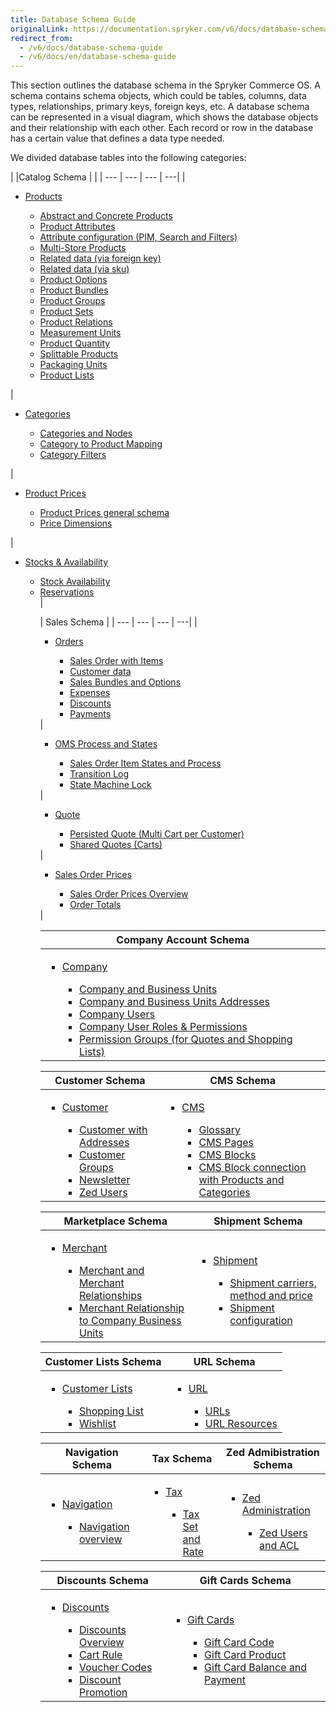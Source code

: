 ```yaml
---
title: Database Schema Guide
originalLink: https://documentation.spryker.com/v6/docs/database-schema-guide
redirect_from:
  - /v6/docs/database-schema-guide
  - /v6/docs/en/database-schema-guide
---
```


    
This section outlines the database schema in the Spryker Commerce OS. A schema contains schema objects, which could be tables, columns, data types, relationships, primary keys, foreign keys, etc. A database schema can be represented in a visual diagram, which shows the database objects and their relationship with each other. Each record or row in the database has a certain value that defines a data type needed.

We divided database tables into the following categories:
<div class='table-head-normalize'></div>

|  |Catalog Schema | |
| --- | --- | --- | ---| 
| <ul><li>[Products](https://documentation.spryker.com/docs/v4/db-schema-catalog#products)</li><ul><li>[Abstract and Concrete Products](https://documentation.spryker.com/docs/v4/db-schema-catalog#abstract-and-concrete-products)</li><li>[Product Attributes](https://documentation.spryker.com/docs/v4/db-schema-catalog#product-attributes)</li><li>[Attribute configuration (PIM, Search and Filters)](https://documentation.spryker.com/docs/v4/db-schema-catalog#attribute-configuration--pim--search-and-filters-)</li><li>[Multi-Store Products](https://documentation.spryker.com/docs/v4/db-schema-catalog#multi-store-products)</li><li>[Related data (via foreign key)](https://documentation.spryker.com/docs/v4/db-schema-catalog#related-data--via-foreign-key-)</li><li>[Related data (via sku)](https://documentation.spryker.com/docs/v4/db-schema-catalog#related-data--via-sku-)</li><li>[Product Options](https://documentation.spryker.com/docs/v4/db-schema-catalog#product-options)</li><li>[Product Bundles](https://documentation.spryker.com/docs/v4/db-schema-catalog#product-bundles)</li><li>[Product Groups](https://documentation.spryker.com/docs/v4/db-schema-catalog#product-groups)</li><li>[Product Sets](https://documentation.spryker.com/docs/v4/db-schema-catalog#product-sets)</li><li>[Product Relations](https://documentation.spryker.com/docs/v4/db-schema-catalog#product-relations)</li><li>[Measurement Units](https://documentation.spryker.com/docs/v4/db-schema-catalog#measurement-units)</li><li>[Product Quantity](https://documentation.spryker.com/docs/v4/db-schema-catalog#product-quantity)</li><li>[Splittable Products](https://documentation.spryker.com/docs/v4/db-schema-catalog#splittable-products)</li><li>[Packaging Units](https://documentation.spryker.com/docs/v4/db-schema-catalog#packaging-units)</li><li>[Product Lists](https://documentation.spryker.com/docs/v4/db-schema-catalog#product-lists)</li></ul></ul> | <ul><li>[Categories](https://documentation.spryker.com/docs/v4/db-schema-catalog#categories)</li><ul><li>[Categories and Nodes](https://documentation.spryker.com/docs/v4/db-schema-catalog#categories-and-nodes)</li><li>[Category to Product Mapping](https://documentation.spryker.com/docs/v4/db-schema-catalog#category-to-product-mapping)</li><li>[Category Filters](https://documentation.spryker.com/docs/v4/db-schema-catalog#category-filters)</li></ul></ul> | <ul><li>[Product Prices](https://documentation.spryker.com/docs/v4/db-schema-catalog#product-prices)</li><ul><li>[Product Prices general schema](https://documentation.spryker.com/docs/v4/db-schema-catalog#general-schema)</li><li>[Price Dimensions](https://documentation.spryker.com/docs/v4/db-schema-catalog#price-dimensions)</li></ul></ul> | <ul><li>[Stocks & Availability](https://documentation.spryker.com/docs/v4/db-schema-catalog#stock---availability)</li><ul><li>[Stock Availability](https://documentation.spryker.com/docs/v4/db-schema-catalog#stock)</li><li>[Reservations](https://documentation.spryker.com/docs/v4/db-schema-catalog#reservations)</li> |

| Sales Schema |
| --- | --- | --- | ---| 
|<ul><li>[Orders](https://documentation.spryker.com/docs/v4/db-schema-sales#orders)</li><ul><li>[Sales Order with Items](https://documentation.spryker.com/docs/v4/db-schema-sales#sales-order-with-items)</li><li>[Customer data](https://documentation.spryker.com/docs/v4/db-schema-sales#customer-data)</li><li>[Sales Bundles and Options](https://documentation.spryker.com/docs/v4/db-schema-sales#sales-bundles-and-options)</li><li>[Expenses](https://documentation.spryker.com/docs/v4/db-schema-sales#expenses)</li><li>[Discounts](https://documentation.spryker.com/docs/v4/db-schema-sales#discounts)</li><li>[Payments](https://documentation.spryker.com/docs/v4/db-schema-sales#payments)</li></ul></ul> |<ul><li>[OMS Process and States](https://documentation.spryker.com/docs/v4/db-schema-sales#oms-process-and-states)</li><ul><li>[Sales Order Item States and Process](https://documentation.spryker.com/docs/v4/db-schema-sales#sales-order-item-states-and-process)</li><li>[Transition Log](https://documentation.spryker.com/docs/v4/db-schema-sales#transition-log)</li><li>[State Machine Lock](https://documentation.spryker.com/docs/v4/db-schema-sales#state-machine-lock)</li></ul></ul> | <ul><li>[Quote](https://documentation.spryker.com/docs/v4/db-schema-sales#quote)</li><ul><li>[Persisted Quote (Multi Cart per Customer)](https://documentation.spryker.com/docs/v4/db-schema-sales#persisted-quote--multi-cart-per-customer-)</li><li>[Shared Quotes (Carts)](https://documentation.spryker.com/docs/v4/db-schema-sales#shared-quotes--carts-)</li></ul></ul> | <ul><li>[Sales Order Prices](https://documentation.spryker.com/docs/v4/db-schema-sales#sales-order-prices)</li><ul><li>[Sales Order Prices Overview](https://documentation.spryker.com/docs/v4/db-schema-sales#overview)</li><li>[Order Totals](https://documentation.spryker.com/docs/v4/db-schema-sales#order-totals)</li></ul></ul> |

| Company Account Schema |
| --- |
| <ul><li>[Company](https://documentation.spryker.com/docs/v4/db-schema-company-account#company)</li><ul><li>[Company and Business Units](https://documentation.spryker.com/docs/v4/db-schema-company-account#company-and-business-units)</li><li>[Company and Business Units Addresses](https://documentation.spryker.com/docs/v4/db-schema-company-account#company-and-business-unit-addresses)</li><li>[Company Users](https://documentation.spryker.com/docs/v4/db-schema-company-account#company-users)</li><li>[Company User Roles & Permissions](https://documentation.spryker.com/docs/v4/db-schema-company-account#company-user-roles---permissions)</li><li>[Permission Groups (for Quotes and Shopping Lists)](https://documentation.spryker.com/docs/v4/db-schema-company-account#permission-groups--for-quotes-and-shopping-lists-)</li></ul></ul> |

| Customer Schema | CMS Schema |
| --- | --- |
|<ul><li>[Customer](https://documentation.spryker.com/docs/v4/db-schema-customer#customer-schema)</li><ul><li>[Customer with Addresses](https://documentation.spryker.com/docs/v4/db-schema-customer#customer-with-addresses)</li><li>[Customer Groups](https://documentation.spryker.com/docs/v4/db-schema-customer#customer-groups)</li><li>[Newsletter](https://documentation.spryker.com/docs/v4/db-schema-customer#newsletter)</li><li>[Zed Users](https://documentation.spryker.com/docs/v4/db-schema-customer#zed-users)</li></ul></ul> | <ul><li>[CMS](https://documentation.spryker.com/docs/v4/db-schema-cms#cms) </li><ul><li>[Glossary](https://documentation.spryker.com/docs/v4/db-schema-cms#glossary)</li><li>[CMS Pages](https://documentation.spryker.com/docs/v4/db-schema-cms#cms-pages)</li><li>[CMS Blocks](https://documentation.spryker.com/docs/v4/db-schema-cms#cms-blocks)</li><li>[CMS Block connection with Products and Categories](https://documentation.spryker.com/docs/v4/db-schema-cms#cms-block-connection-with-products-and-categories)</li></ul></ul> |

| Marketplace Schema | Shipment Schema |
| --- | --- |
|<ul><li>[Merchant](https://documentation.spryker.com/docs/v4/db-schema-marketplace#merchant)</li><ul><li>[Merchant and Merchant Relationships](https://documentation.spryker.com/docs/v4/db-schema-marketplace#merchant-and-merchant-relationships)</li><li>[Merchant Relationship to Company Business Units](https://documentation.spryker.com/docs/v4/db-schema-marketplace#merchant-relationship-to-company-business-units)</li></ul></ul> | <ul><li>[Shipment](https://documentation.spryker.com/docs/v4/db-schema-shipment#shipment)</li><ul><li>[Shipment carriers, method and price](https://documentation.spryker.com/docs/v4/db-schema-shipment#shipment-carriers--method-and-price)</li><li>[Shipment configuration](https://documentation.spryker.com/docs/v4/https://documentation.spryker.com/docs/v4/db-schema-shipment#shipment-configuration)</li></ul></ul> |

| Customer Lists Schema | URL Schema |
| --- | --- |
|<ul><li>[Customer Lists](https://documentation.spryker.com/docs/v4/db-schema-customer-lists#customer-lists)</li><ul><li>[Shopping List](https://documentation.spryker.com/docs/v4/db-schema-customer-lists#shopping-list)</li><li>[Wishlist](https://documentation.spryker.com/docs/v4/db-schema-customer-lists#wishlist)</li></ul></ul> | <ul><li>[URL](https://documentation.spryker.com/docs/v4/db-schema-url#url)</li><ul><li>[URLs](https://documentation.spryker.com/docs/v4/db-schema-url#urls)</li><li>[URL Resources](https://documentation.spryker.com/docs/v4/db-schema-url#url-resources)</li></ul></ul> |

| Navigation Schema | Tax Schema | Zed Admibistration Schema |
| --- | --- | --- |
|<ul><li>[Navigation](https://documentation.spryker.com/docs/v4/db-schema-navigation#navigation)</li><ul><li>[Navigation overview](https://documentation.spryker.com/docs/v4/db-schema-navigation#navigation-overview)</li></ul></ul> | <ul><li> [Tax](https://documentation.spryker.com/docs/v4/db-schema-tax#tax)</li><ul><li>[Tax Set and Rate](https://documentation.spryker.com/docs/v4/db-schema-tax#tax-set-and-rate)</li></ul></ul> | <ul><li> [Zed Administration](https://documentation.spryker.com/docs/v4/db-schema-zed-administration#zed-administration)</li><ul><li>[Zed Users and ACL](https://documentation.spryker.com/docs/v4/db-schema-zed-administration#zed-users-and-acl)</li></ul></ul> |

| Discounts Schema | Gift Cards Schema |
| --- | --- |
|<ul><li> [Discounts](https://documentation.spryker.com/docs/v4/db-schema-discounts#discounts)</li><ul><li>[Discounts Overview](https://documentation.spryker.com/docs/v4/db-schema-discounts#overview)</li><li>[Cart Rule](https://documentation.spryker.com/docs/v4/db-schema-discounts#cart-rule)</li><li>[Voucher Codes](https://documentation.spryker.com/docs/v4/db-schema-discounts#voucher-codes)</li><li>[Discount Promotion](https://documentation.spryker.com/docs/v4/db-schema-discounts#discount-promotion)</li></ul></ul> | <ul><li> [Gift Cards](https://documentation.spryker.com/docs/v4/db-schema-gift-cards#gift-cards)</li><ul><li>[Gift Card Code](https://documentation.spryker.com/docs/v4/db-schema-gift-cards#gift-card-code)</li><li>[Gift Card Product](https://documentation.spryker.com/docs/v4/db-schema-gift-cards#gift-card-product)</li><li>[Gift Card Balance and Payment](https://documentation.spryker.com/docs/v4/db-schema-gift-cards#gift-card-balance-and-payment)</li></ul></ul> |
